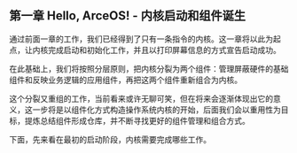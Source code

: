 ## 第一章 Hello, ArceOS! - 内核启动和组件诞生



通过前面一章的工作，我们已经得到了只有一条指令的内核。这一章将以此为起点，让内核完成启动和初始化工作，并且以打印屏幕信息的方式宣告启动成功。

在此基础上，我们将按照分层原则，把内核分裂为两个组件：管理屏蔽硬件的基础组件和反映业务逻辑的应用组件，再把这两个组件重新组合为内核。

这个分裂又重组的工作，当前看来或许无聊可笑，但在将来会逐渐体现出它的意义，这一步将是以组件化方式构造操作系统内核的开始，后面我们会以重用性为目标，提炼总结组件形成仓库，并不断寻找更好的组件管理和组合方式。

下面，先来看在最初的启动阶段，内核需要完成哪些工作。



<script src="https://utteranc.es/client.js"
        repo="OSLearning365/blog-issues"
        issue-term="pathname"
        theme="github-light"
        crossorigin="anonymous"
        async>
</script>
